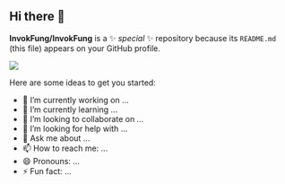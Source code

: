 ## Hi there 👋

**InvokFung/InvokFung** is a ✨ _special_ ✨ repository because its `README.md` (this file) appears on your GitHub profile.

![](https://komarev.com/ghpvc/?username=InvokFung&color=FFA500)

Here are some ideas to get you started:

- 🔭 I’m currently working on ...
- 🌱 I’m currently learning ...
- 👯 I’m looking to collaborate on ...
- 🤔 I’m looking for help with ...
- 💬 Ask me about ...
- 📫 How to reach me: ...
- 😄 Pronouns: ...
- ⚡ Fun fact: ...

